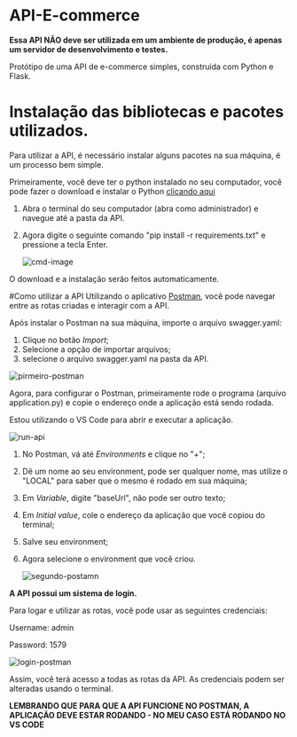 # API-E-commerce
**Essa API NÃO deve ser utilizada em um ambiente de produção, é apenas um servidor de desenvolvimento e testes.**


Protótipo de uma API de e-commerce simples, construída com Python e Flask.



# Instalação das bibliotecas e pacotes utilizados.
Para utilizar a API, é necessário instalar alguns pacotes na sua máquina, é um processo bem simple.

Primeiramente, você deve ter o python instalado no seu computador, você pode fazer o download e instalar o Python [clicando aqui](https://www.python.org/downloads/)

1. Abra o terminal do seu computador (abra como administrador) e navegue até a pasta da API.
   
2. Agora digite o seguinte comando "pip install -r requirements.txt" e pressione a tecla Enter.

   ![cmd-image](https://github.com/gabriolli/API-E-commerce/assets/98133634/57522330-f95d-4c0f-adc8-13a08f29523e)


O download e a instalação serão feitos automaticamente.


#Como utilizar a API
Utilizando o aplicativo [Postman](https://www.postman.com/downloads/), você pode navegar entre as rotas criadas e interagir com a API.

Após instalar o Postman na sua máquina, importe o arquivo swagger.yaml:

1. Clique no botão *Import*;
2. Selecione a opção de importar arquivos;
3. selecione o arquivo swagger.yaml na pasta da API. 

![pirmeiro-postman](https://github.com/gabriolli/API-E-commerce/assets/98133634/db1bf433-3053-413b-89c0-a4b5e93e41cc)


Agora, para configurar o Postman, primeiramente rode o programa (arquivo application.py) e copie o endereço onde a aplicação está sendo rodada.

  Estou utilizando o VS Code para abrir e executar a aplicação.

  ![run-api](https://github.com/gabriolli/API-E-commerce/assets/98133634/7df37128-9a1f-45e3-b399-ecf90ed19fd5)



1. No Postman, vá até *Environments* e clique no "+";
2. Dê um nome ao seu environment, pode ser qualquer nome, mas utilize o "LOCAL" para saber que o mesmo é rodado em sua máquina;
3. Em *Variable*, digite "baseUrl", não pode ser outro texto;
4. Em *Initial value*, cole o endereço da aplicação que você copiou do terminal;
5. Salve seu environment;
6. Agora selecione o environment que você criou.

   ![segundo-postamn](https://github.com/gabriolli/API-E-commerce/assets/98133634/a2b99b19-2e35-4901-aa45-169b7ddc959a)


**A API possui um sistema de login.**

Para logar e utilizar as rotas, você pode usar as seguintes credenciais:

Username: admin

Password: 1579

![login-postman](https://github.com/gabriolli/API-E-commerce/assets/98133634/5308c6fd-2f7f-4fe1-b0f2-a1cca8a42fd3)


Assim, você terá acesso a todas as rotas da API. As credenciais podem ser alteradas usando o terminal.

**LEMBRANDO QUE PARA QUE A API FUNCIONE NO POSTMAN, A APLICAÇÃO DEVE ESTAR RODANDO - NO MEU CASO ESTÁ RODANDO NO VS CODE**

